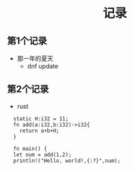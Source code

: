# <center>记录
## 第1个记录
  - 那一年的夏天
    - dnf update
## 第2个记录
  - rust
  ```
    static H:i32 = 11;
    fn add(a:i32,b:i32)->i32{
      return a+b+H;
    }

    fn main() {
    let num = add(1,2);
    println!("Hello, world!,{:?}",num);
    
  ```
